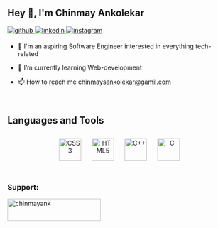 ## Hey 👋, I'm Chinmay Ankolekar  
  

<a href="https://github.com/Chinmay-Ankolekar" target="_blank">
<img src=https://img.shields.io/badge/github-%2324292e.svg?&style=for-the-badge&logo=github&logoColor=white alt=github style="margin-bottom: 5px;" />
</a>
<a href="https://www.linkedin.com/in/chinmay-ankolekar-334177229/" target="_blank">
<img src=https://img.shields.io/badge/linkedin-%231E77B5.svg?&style=for-the-badge&logo=linkedin&logoColor=white alt=linkedin style="margin-bottom: 5px;" />
</a>
<a href="https://instagram.com/chinmay.ankolekar" target="_blank">
<img src=https://img.shields.io/badge/instagram-%23000000.svg?&style=for-the-badge&logo=instagram&logoColor=white alt=instagram style="margin-bottom: 5px;" />
</a>  
  

<br/>  

- 🔭 I'm an aspiring Software Engineer interested in everything tech-related  
  

- 🌱 I’m currently learning Web-development  
  

- 📫 How to reach me chinmaysankolekar@gamil.com  
  

<br/>  


## Languages and Tools  
<div align="center">  
<a href="#" target="_blank"><img style="margin: 10px" src="https://profilinator.rishav.dev/skills-assets/css3-original-wordmark.svg" alt="CSS3" height="50" /></a>  
<a href="#" target="_blank"><img style="margin: 10px" src="https://profilinator.rishav.dev/skills-assets/html5-original-wordmark.svg" alt="HTML5" height="50" /></a>  
<a href="#" target="_blank"><img style="margin: 10px" src="https://profilinator.rishav.dev/skills-assets/cplusplus-original.svg" alt="C++" height="50" /></a>  
<a href="#" target="_blank"><img style="margin: 10px" src="https://profilinator.rishav.dev/skills-assets/c-original.svg" alt="C" height="50" /></a>  
</div>
<br />


<h3 align="left">Support:</h3>
<p><a href="https://www.buymeacoffee.com/chinmayank"> <img align="left" src="https://cdn.buymeacoffee.com/buttons/v2/default-yellow.png" height="50" width="210" alt="chinmayank" /></a></p><br><br>


